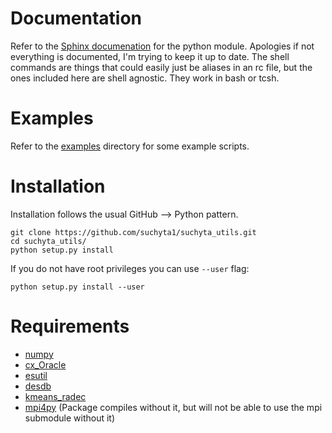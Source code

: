 <h1> Documentation </h1>

Refer to the [Sphinx documenation](http://www.physics.ohio-state.edu/~suchyta.1/suchyta_utils/doc/html/) for the python module.
Apologies if not everything is documented, I'm trying to keep it up to date.
The shell commands are things that could easily just be aliases in an rc file,
but the ones included here are shell agnostic. They work in bash or tcsh.


<h1> Examples </h1>

Refer to the [examples](https://github.com/suchyta1/suchyta_utils/tree/master/examples) directory for some example scripts.


<h1> Installation </h1>

Installation follows the usual GitHub --> Python pattern.
```
git clone https://github.com/suchyta1/suchyta_utils.git
cd suchyta_utils/
python setup.py install
```

If you do not have root privileges you can use `--user` flag:
```
python setup.py install --user
```


<h1> Requirements </h1>

* [numpy](http://www.numpy.org/)
* [cx_Oracle](http://cx-oracle.sourceforge.net/)
* [esutil](https://github.com/esheldon/esutil)
* [desdb](https://github.com/esheldon/desdb)
* [kmeans_radec](https://github.com/esheldon/kmeans_radec)
* [mpi4py](https://pypi.python.org/pypi/mpi4py) (Package compiles without it, but will not be able to use the mpi submodule without it)




